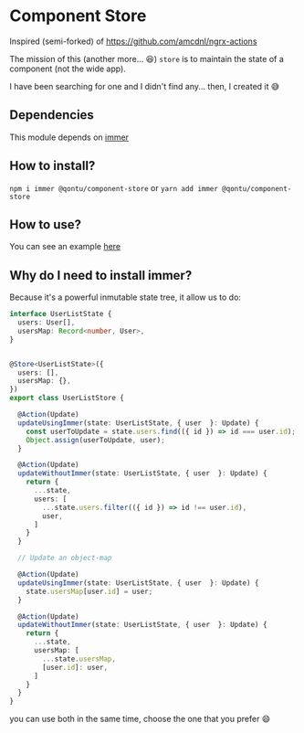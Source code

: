 # Component Store

Inspired (semi-forked) of https://github.com/amcdnl/ngrx-actions

The mission of this (another more... :laughing:) `store` is to maintain the state of a component (not the wide app).

I have been searching for one and I didn't find any... then, I created it :sweat_smile:

## Dependencies

This module depends on [immer](https://github.com/mweststrate/immer)

## How to install?

`npm i immer @qontu/component-store` or `yarn add immer @qontu/component-store`

## How to use?

You can see an example [here](./playground/src/app/components/button)

## Why do I need to install immer?

Because it's a powerful inmutable state tree, it allow us to do:

```ts
interface UserListState {
  users: User[],
  usersMap: Record<number, User>,
}


@Store<UserListState>({
  users: [],
  usersMap: {},
})
export class UserListStore {

  @Action(Update)
  updateUsingImmer(state: UserListState, { user  }: Update) {
    const userToUpdate = state.users.find(({ id }) => id === user.id);
    Object.assign(userToUpdate, user);
  }

  @Action(Update)
  updateWithoutImmer(state: UserListState, { user  }: Update) {
    return {
      ...state,
      users: [
        ...state.users.filter(({ id }) => id !== user.id),
        user,
      ]
    }
  }

  // Update an object-map

  @Action(Update)
  updateUsingImmer(state: UserListState, { user  }: Update) {
    state.usersMap[user.id] = user;
  }

  @Action(Update)
  updateWithoutImmer(state: UserListState, { user  }: Update) {
    return {
      ...state,
      usersMap: [
        ...state.usersMap,
        [user.id]: user,
      ]
    }
  }
}
```

you can use both in the same time, choose the one that you prefer :smile:
